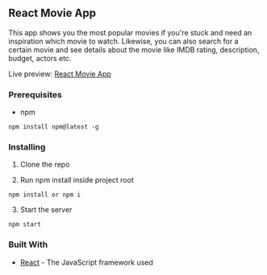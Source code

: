 ## React Movie App

This app shows you the most popular movies if you're stuck and need an inspiration which movie to watch. Likewise, you can also search for a certain movie and see details about the movie like IMDB rating, description, budget, actors etc.

Live preview: [React Movie App](https://aleksandravukovic.com/react_movie/)

### Prerequisites

- npm

```
npm install npm@latest -g
```

### Installing

1. Clone the repo

2. Run npm install inside project root

```
npm install or npm i
```

3. Start the server

```
npm start
```

### Built With

* [React](https://reactjs.org/) - The JavaScript framework used
